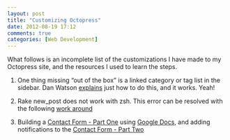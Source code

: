 ```yaml
---
layout: post
title: "Customizing Octopress"
date: 2012-08-19 17:12
comments: true
categories: [Web Development]
---
```


What follows is an incomplete list of the customizations I have made to my Octopress site, and the resources I used to learn the steps.<!-- more -->

1. One thing missing “out of the box” is a linked category or tag list in the sidebar. Dan Watson [explains](http://www.dotnetguy.co.uk/post/2012/06/25/octopress-category-list-plugin/) just how to do this, and it works. Yeah!

2. Rake new_post does not work with zsh.
This error can be resolved with the following [work around](http://ryanarneson.com/blog/2012/04/07/rake-new-post-doesnt-work-with-zsh/)

3. Building a [Contact Form - Part One](http://www.donothackcore.com/blog/2012/05/06/contact-form-in-octopress)
using [Google Docs](https://github.com/arshad/Google-Form-Octopress), and adding notifications to the [Contact Form - Part Two](http://www.donothackcore.com/blog/2012/05/07/contact-form-in-octopress-making-notifications-awesomer/)